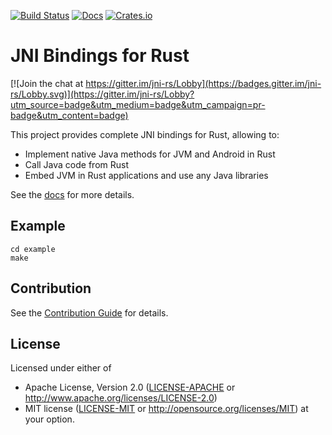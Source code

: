 [![Build Status](https://github.com/jni-rs/jni-rs/workflows/CI/badge.svg)](https://github.com/jni-rs/jni-rs/actions)
[![Docs](https://docs.rs/jni/badge.svg)](https://docs.rs/jni)
[![Crates.io](https://img.shields.io/crates/v/jni.svg)](https://crates.io/crates/jni)

# JNI Bindings for Rust

[![Join the chat at https://gitter.im/jni-rs/Lobby](https://badges.gitter.im/jni-rs/Lobby.svg)](https://gitter.im/jni-rs/Lobby?utm_source=badge&utm_medium=badge&utm_campaign=pr-badge&utm_content=badge)

This project provides complete JNI bindings for Rust, allowing to:

- Implement native Java methods for JVM and Android in Rust
- Call Java code from Rust
- Embed JVM in Rust applications and use any Java libraries

See the [docs](https://docs.rs/jni) for more details.

## Example
```
cd example
make
```

## Contribution

See the [Contribution Guide](CONTRIBUTING.md) for details.


## License

Licensed under either of

 * Apache License, Version 2.0 ([LICENSE-APACHE](LICENSE-APACHE) or http://www.apache.org/licenses/LICENSE-2.0)
 * MIT license ([LICENSE-MIT](LICENSE-MIT) or http://opensource.org/licenses/MIT)
at your option.
